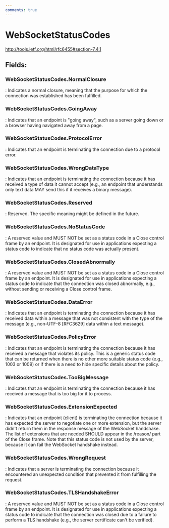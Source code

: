 ```yaml
---
comments: true
---
```

# WebSocketStatusCodes

http://tools.ietf.org/html/rfc6455#section-7.4.1

## **Fields**:
### **WebSocketStatusCodes.NormalClosure**
: Indicates a normal closure, meaning that the purpose for which the connection was established has been fulfilled. 
### **WebSocketStatusCodes.GoingAway**
: Indicates that an endpoint is "going away", such as a server going down or a browser having navigated away from a page. 
### **WebSocketStatusCodes.ProtocolError**
: Indicates that an endpoint is terminating the connection due to a protocol error. 
### **WebSocketStatusCodes.WrongDataType**
: Indicates that an endpoint is terminating the connection because it has received a type of data it cannot accept (e.g., an endpoint that understands only text data MAY send this if it receives a binary message). 
### **WebSocketStatusCodes.Reserved**
: Reserved. The specific meaning might be defined in the future. 
### **WebSocketStatusCodes.NoStatusCode**
: A reserved value and MUST NOT be set as a status code in a Close control frame by an endpoint. It is designated for use in applications expecting a status code to indicate that no status code was actually present. 
### **WebSocketStatusCodes.ClosedAbnormally**
: A reserved value and MUST NOT be set as a status code in a Close control frame by an endpoint. It is designated for use in applications expecting a status code to indicate that the connection was closed abnormally, e.g., without sending or receiving a Close control frame. 
### **WebSocketStatusCodes.DataError**
: Indicates that an endpoint is terminating the connection because it has received data within a message that was not consistent with the type of the message (e.g., non-UTF-8 [RFC3629] data within a text message). 
### **WebSocketStatusCodes.PolicyError**
: Indicates that an endpoint is terminating the connection because it has received a message that violates its policy. This is a generic status code that can be returned when there is no other more suitable status code (e.g., 1003 or 1009) or if there is a need to hide specific details about the policy. 
### **WebSocketStatusCodes.TooBigMessage**
: Indicates that an endpoint is terminating the connection because it has received a message that is too big for it to process. 
### **WebSocketStatusCodes.ExtensionExpected**
: Indicates that an endpoint (client) is terminating the connection because it has expected the server to negotiate one or more extension,  but the server didn't return them in the response message of the WebSocket handshake. The list of extensions that are needed SHOULD appear in the /reason/ part of the Close frame. Note that this status code is not used by the server, because it can fail the WebSocket handshake instead. 
### **WebSocketStatusCodes.WrongRequest**
: Indicates that a server is terminating the connection because it encountered an unexpected condition that prevented it from fulfilling the request. 
### **WebSocketStatusCodes.TLSHandshakeError**
: A reserved value and MUST NOT be set as a status code in a Close control frame by an endpoint.  It is designated for use in applications expecting a status code to indicate that the connection was closed due to a failure to perform a TLS handshake (e.g., the server certificate can't be verified). 